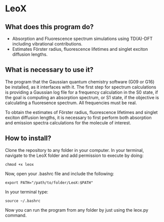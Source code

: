 ﻿# LeoX

## What does this program do?

 - Absorption and Fluorescence spectrum simulations using TD(A)-DFT including vibrational contributions.
 - Estimates Förster radius, fluorescence lifetimes and singlet exciton diffusion lengths.

## What is necessary to use it?

The program that the Gaussian quantum chemistry software (G09 or G16) be installed, as it interfaces with it.
The first step for spectrum calculations is providing a Gaussian log file for a frequency calculation in the S0 state, if the goal is computing an absorption spectrum, or S1 state, if the objective is calculating a fluoresence spectrum. All frequencies must be real.  

To obtain the estimates of Förster radius, fluorescence lifetimes and singlet exciton diffusion lengths, it is necessary to first perform both absorption and emission spectra calculations for the molecule of interest.

## How to install?

Clone the repository to any folder in your computer. In your terminal, navigate to the LeoX folder and add permission to execute by doing:

`chmod +x leox`

Now, open your .bashrc file and include the following:

`export PATH="/path/to/folder/LeoX:$PATH"`

In your terminal type:

`source ~/.bashrc`

Now you can run the program from any folder by just using the leox.py command.
